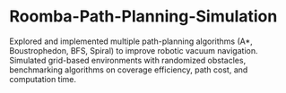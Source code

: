 # Roomba-Path-Planning-Simulation
Explored and implemented multiple path-planning algorithms (A*, Boustrophedon, BFS, Spiral) to improve robotic vacuum navigation. Simulated grid-based environments with randomized obstacles, benchmarking algorithms on coverage efficiency, path cost, and computation time.
